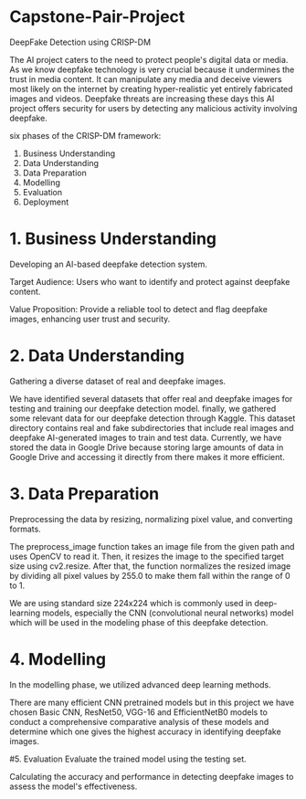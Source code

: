 # Capstone-Pair-Project
DeepFake Detection using CRISP-DM

The AI project caters to the need to protect people's digital data or media. As we know deepfake technology is very crucial because it undermines the trust in media content. It can manipulate any media and deceive viewers most likely on the internet by creating hyper-realistic yet entirely fabricated images and videos. Deepfake threats are increasing these days this AI project offers security for users by detecting any malicious activity involving deepfake.

six phases of the CRISP-DM framework:
1. Business Understanding
2. Data Understanding
3. Data Preparation
4. Modelling
5. Evaluation
6. Deployment

# 1. Business Understanding
Developing an AI-based deepfake detection system.

Target Audience: Users who want to identify and protect against deepfake content.

Value Proposition: Provide a reliable tool to detect and flag deepfake images, enhancing user trust and security.

# 2. Data Understanding
Gathering a diverse dataset of real and deepfake images.

We have identified several datasets that offer real and deepfake images for testing and training our deepfake detection model. finally, we gathered some relevant data for our deepfake detection through Kaggle. This dataset directory contains real and fake subdirectories that include real images and deepfake AI-generated images to train and test data. Currently, we have stored the data in Google Drive because storing large amounts of data in Google Drive and accessing it directly from there makes it more efficient.


# 3. Data Preparation
Preprocessing the data by resizing, normalizing pixel value, and converting formats.

The preprocess_image function takes an image file from the given path and uses OpenCV to read it. Then, it resizes the image to the specified target size using cv2.resize. After that, the function normalizes the resized image by dividing all pixel values by 255.0 to make them fall within the range of 0 to 1. 

We are using standard size 224x224 which is commonly used in deep-learning models, especially the CNN (convolutional neural networks) model which will be used in the modeling phase of this deepfake detection.


# 4. Modelling
In the modelling phase, we utilized advanced deep learning methods.

There are many efficient CNN pretrained models but in this project we have chosen Basic CNN, ResNet50, VGG-16 and EfficientNetB0 models to conduct a comprehensive comparative analysis of these models and determine which one gives the highest accuracy in identifying deepfake images.




#5. Evaluation
Evaluate the trained model using the testing set.

Calculating the accuracy and performance in detecting deepfake images to assess the model's effectiveness.

